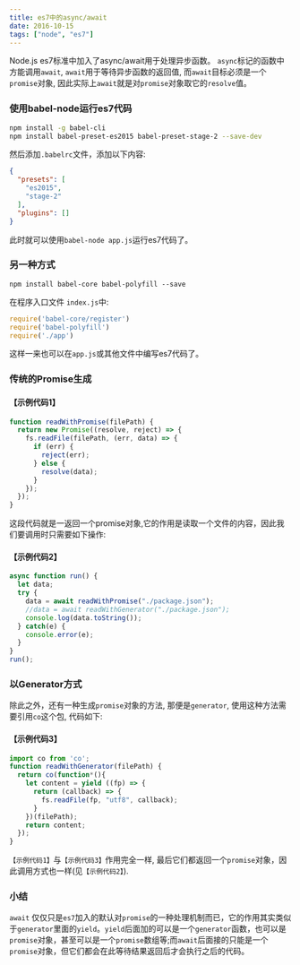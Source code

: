 ```yaml
---
title: es7中的async/await
date: 2016-10-15
tags: ["node", "es7"]
---
```


Node.js es7标准中加入了async/await用于处理异步函数。 `async`标记的函数中方能调用`await`, `await`用于等待异步函数的返回值, 而`await`目标必须是一个`promise`对象, 因此实际上`await`就是对`promise`对象取它的`resolve`值。

<!--more-->

### 使用babel-node运行es7代码

```bash
npm install -g babel-cli
npm install babel-preset-es2015 babel-preset-stage-2 --save-dev
```

然后添加`.babelrc`文件，添加以下内容:

```json
{
  "presets": [
    "es2015",
    "stage-2"
  ],  
  "plugins": []
}
```

此时就可以使用`babel-node app.js`运行es7代码了。

### 另一种方式

```
npm install babel-core babel-polyfill --save
```

在程序入口文件 `index.js`中:

```js
require('babel-core/register')
require('babel-polyfill')
require('./app')
```

这样一来也可以在`app.js`或其他文件中编写es7代码了。

### 传统的Promise生成

#### 【示例代码1】
```js
function readWithPromise(filePath) {
  return new Promise((resolve, reject) => {
    fs.readFile(filePath, (err, data) => {
      if (err) {
        reject(err);
      } else {
        resolve(data);
      }
    });
  });
}
```

这段代码就是一返回一个promise对象,它的作用是读取一个文件的内容，因此我们要调用时只需要如下操作:

#### 【示例代码2】
```js
async function run() {
  let data;
  try {
    data = await readWithPromise("./package.json");
    //data = await readWithGenerator("./package.json");
    console.log(data.toString());
  } catch(e) {
    console.error(e);
  }
}
run();
```

### 以Generator方式

除此之外，还有一种生成`promise`对象的方法, 那便是`generator`, 使用这种方法需要引用`co`这个包, 代码如下:

#### 【示例代码3】

```js
import co from 'co';
function readWithGenerator(filePath) {
  return co(function*(){
    let content = yield ((fp) => {
      return (callback) => {
        fs.readFile(fp, "utf8", callback);
      }
    })(filePath);
    return content;
  });
}
```

`【示例代码1】`与`【示例代码3】`作用完全一样, 最后它们都返回一个`promise`对象，因此调用方式也一样(见`【示例代码2】`).

### 小结

`await` 仅仅只是`es7`加入的默认对`promise`的一种处理机制而已，它的作用其实类似于`generator`里面的`yield`。`yield`后面加的可以是一个`generator`函数，也可以是`promise`对象，甚至可以是一个`promise`数组等;而`await`后面接的只能是一个`promise`对象，但它们都会在此等待结果返回后才会执行之后的代码。
